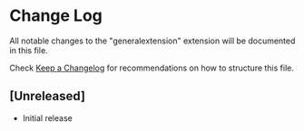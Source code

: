 # Change Log

All notable changes to the "generalextension" extension will be documented in this file.

Check [Keep a Changelog](http://keepachangelog.com/) for recommendations on how to structure this file.

## [Unreleased]

- Initial release